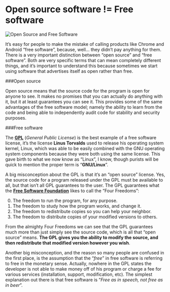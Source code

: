 # Open source software != Free software

![Open Source and Free Software](http://i.imgur.com/e8F8qAK.jpg "Tim Oreilly and Richard Stallman")

It’s easy for people to make the mistake of calling products like Chrome and Android “free software”, because, well... they didn’t pay anything for them. There is a very important distinction between “open source” and “free software”. Both are very specific terms that can mean completely different things, and it’s important to understand this because sometimes we start using software that advertises itself as open rather than free.

###Open source

Open source means that the source code for the program is open for anyone to see. It makes no promises that you can actually do anything with it, but it at least guarantees you can see it. This provides some of the same advantages of the free software model; namely the ability to learn from the code and being able to independently audit code for stability and security purposes.

###Free software

The [**GPL**](http://www.gnu.org/copyleft/gpl.html) (*General Public License*) is the best example of a free software license, it’s the license **Linus Torvalds** used to release his operating system kernel, Linux, which was able to be easily combined with the GNU operating system components because they were both using the same license. This gave birth to what we now know as “Linux”, I know, though purists will be quick to mention the proper term is “**GNU/Linux**”.

A big misconception about the GPL is that it’s an “open source” license. Yes, the source code for a program released under the GPL must be available to all, but that isn’t all GPL guarantees to the user. The GPL guarantees what the [**Free Software Foundation**](http://www.fsf.org/) likes to call the “Four Freedoms”:

0. The freedom to run the program, for any purpose.
1. The freedom to study how the program works, and change it.
2. The freedom to redistribute copies so you can help your neighbor.
3. The freedom to distribute copies of your modified versions to others.

From the almighty Four Freedoms we can see that the GPL guarantees much more than just simply see the source code, which is all that “open source” means. **The GPL gives you the ability to modify the source, and then redistribute that modified version however you wish**.

Another big misconception, and the reason so many people are confused in the first place, is the assumption that the “*free*” in free software is referring to free in the monetary sense. Actually, nowhere in the GPL states the developer is not able to make money off of his program or charge a fee for various services (installation, support, modification, etc). The simplest explanation out there is that free software is “*Free as in speech, not free as in beer*”.
